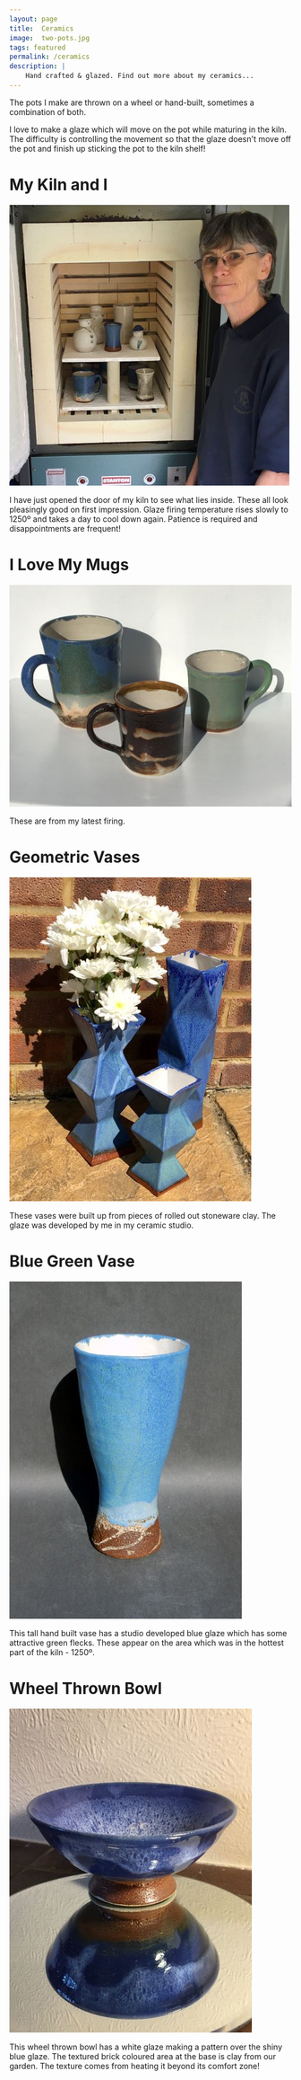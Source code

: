 ```yaml
---
layout: page
title:  Ceramics
image:  two-pots.jpg
tags: featured
permalink: /ceramics
description: |
    Hand crafted & glazed. Find out more about my ceramics...
---
```

The pots I make are thrown on a wheel or hand-built, sometimes a combination of both.

I love to make a glaze which will move on the pot while maturing in the kiln. The difficulty is controlling the movement so that the glaze doesn't move off the pot and finish up sticking the pot to the kiln shelf!

# My Kiln and I

![kiln and me](/images/My-Kiln-and-I.jpg)

I have just opened the door of my kiln to see what lies inside.
These all look pleasingly good on first impression. 
Glaze firing temperature rises slowly to 1250º and takes a day to cool down again.
Patience is required and disappointments are frequent!

# I Love My Mugs

![three mugs](/images/Three-Mugs.jpg)

These are from my latest firing. 

# Geometric Vases

![geometric vases](/images/Geometric-Vases.JPG)

These vases were built up from pieces of rolled out stoneware clay.
The glaze was developed by me in my ceramic studio.

# Blue Green Vase

![blue green vase](/images/Blue-Green-Vase.jpg)

This tall hand built vase has a studio developed blue glaze which has some attractive green flecks. These appear on the area which was in the hottest part of the kiln - 1250º. 

# Wheel Thrown Bowl

![Bowl blue glaze](/images/Bowl-blue-glaze.jpg)

This wheel thrown bowl has a white glaze making a pattern over the shiny blue glaze. The textured brick coloured area at the base is clay from our garden. The texture comes from heating it beyond its comfort zone!
